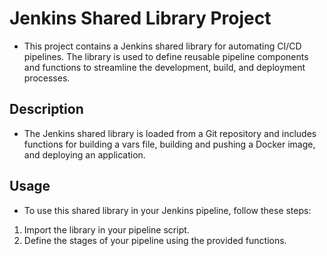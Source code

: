 # Jenkins Shared Library Project

- This project contains a Jenkins shared library for automating CI/CD pipelines. The library is used to define reusable pipeline components and functions to streamline the development, build, and deployment processes.

## Description

- The Jenkins shared library is loaded from a Git repository and includes functions for building a vars file, building and pushing a Docker image, and deploying an application.

## Usage

- To use this shared library in your Jenkins pipeline, follow these steps:

1. Import the library in your pipeline script.
2. Define the stages of your pipeline using the provided functions.
